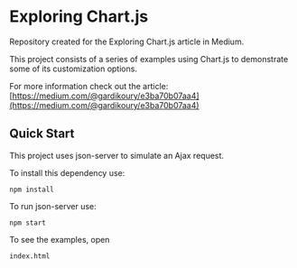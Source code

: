 # Exploring Chart.js
Repository created for the Exploring Chart.js article in Medium.

This project consists of a series of examples using Chart.js to demonstrate some of its customization options.

For more information check out the article:
[https://medium.com/@gardikoury/e3ba70b07aa4](https://medium.com/@gardikoury/e3ba70b07aa4)

## Quick Start
This project uses json-server to simulate an Ajax request.

To install this dependency use:

```
npm install
```
To run json-server use:
```
npm start
```

To see the examples, open
```
index.html
```